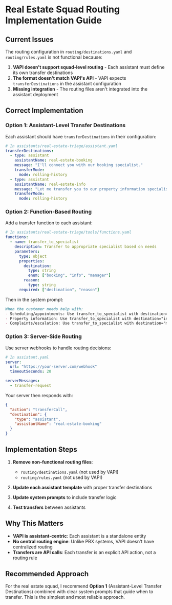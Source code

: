 # Real Estate Squad Routing Implementation Guide

## Current Issues

The routing configuration in `routing/destinations.yaml` and `routing/rules.yaml` is not functional because:

1. **VAPI doesn't support squad-level routing** - Each assistant must define its own transfer destinations
2. **The format doesn't match VAPI's API** - VAPI expects `transferDestinations` in the assistant configuration
3. **Missing integration** - The routing files aren't integrated into the assistant deployment

## Correct Implementation

### Option 1: Assistant-Level Transfer Destinations

Each assistant should have `transferDestinations` in their configuration:

```yaml
# In assistants/real-estate-triage/assistant.yaml
transferDestinations:
  - type: assistant
    assistantName: real-estate-booking
    message: "I'll connect you with our booking specialist."
    transferMode:
      mode: rolling-history
  - type: assistant
    assistantName: real-estate-info
    message: "Let me transfer you to our property information specialist."
    transferMode:
      mode: rolling-history
```

### Option 2: Function-Based Routing

Add a transfer function to each assistant:

```yaml
# In assistants/real-estate-triage/tools/functions.yaml
functions:
  - name: transfer_to_specialist
    description: Transfer to appropriate specialist based on needs
    parameters:
      type: object
      properties:
        destination:
          type: string
          enum: ["booking", "info", "manager"]
        reason:
          type: string
      required: ["destination", "reason"]
```

Then in the system prompt:
```markdown
When the customer needs help with:
- Scheduling/appointments: Use transfer_to_specialist with destination="booking"
- Property information: Use transfer_to_specialist with destination="info"
- Complaints/escalation: Use transfer_to_specialist with destination="manager"
```

### Option 3: Server-Side Routing

Use server webhooks to handle routing decisions:

```yaml
# In assistant.yaml
server:
  url: "https://your-server.com/webhook"
  timeoutSeconds: 20

serverMessages:
  - transfer-request
```

Your server then responds with:
```json
{
  "action": "transferCall",
  "destination": {
    "type": "assistant",
    "assistantName": "real-estate-booking"
  }
}
```

## Implementation Steps

1. **Remove non-functional routing files**:
   - `routing/destinations.yaml` (not used by VAPI)
   - `routing/rules.yaml` (not used by VAPI)

2. **Update each assistant template** with proper transfer destinations

3. **Update system prompts** to include transfer logic

4. **Test transfers** between assistants

## Why This Matters

- **VAPI is assistant-centric**: Each assistant is a standalone entity
- **No central routing engine**: Unlike PBX systems, VAPI doesn't have centralized routing
- **Transfers are API calls**: Each transfer is an explicit API action, not a routing rule

## Recommended Approach

For the real estate squad, I recommend **Option 1** (Assistant-Level Transfer Destinations) combined with clear system prompts that guide when to transfer. This is the simplest and most reliable approach.